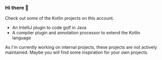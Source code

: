 ### Hi there 👋

Check out some of the Kotlin projects on this account.
- An IntelliJ plugin to code golf in Java
- A compiler plugin and annotation processor to extend the Kotlin language

As I'm currently working on internal projects, these projects are not actively maintained.
Maybe you will find some inspiration for your own projects.
